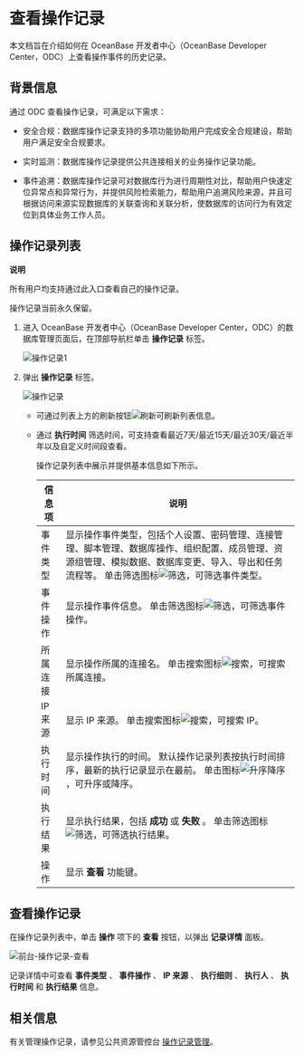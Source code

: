 查看操作记录 
===========================

本文档旨在介绍如何在 OceanBase 开发者中心（OceanBase Developer Center，ODC）上查看操作事件的历史记录。

背景信息 
-------------------------

通过 ODC 查看操作记录，可满足以下需求：

* 安全合规：数据库操作记录支持的多项功能协助用户完成安全合规建设，帮助用户满足安全合规要求。

  

* 实时监测：数据库操作记录提供公共连接相关的业务操作记录功能。

  

* 事件追溯：数据库操作记录可对数据库行为进行周期性对比，帮助用户快速定位异常点和异常行为，并提供风险检索能力，帮助用户追溯风险来源，并且可根据访问来源实现数据库的关联查询和关联分析，使数据库的访问行为有效定位到具体业务工作人员。

  




操作记录列表 
---------------------------

**说明**



所有用户均支持通过此入口查看自己的操作记录。

操作记录当前永久保留。

1. 进入 OceanBase 开发者中心（OceanBase Developer Center，ODC）的数据库管理页面后，在顶部导航栏单击 **操作记录** 标签。

   ![操作记录1](https://help-static-aliyun-doc.aliyuncs.com/assets/img/zh-CN/3785078461/p411756.png)
   

2. 弹出 **操作记录** 标签。

   ![操作记录](https://help-static-aliyun-doc.aliyuncs.com/assets/img/zh-CN/3785078461/p411758.png)
   * 可通过列表上方的刷新按钮![刷新](https://help-static-aliyun-doc.aliyuncs.com/assets/img/zh-CN/7205818461/p420126.jpg)可刷新列表信息。

     
   
   * 通过 **执行时间** 筛选时间，可支持查看最近7天/最近15天/最近30天/最近半年以及自定义时间段查看。

     操作记录列表中展示并提供基本信息如下所示。
     

     |  信息项  |                                                                                                   说明                                                                                                   |
     |-------|--------------------------------------------------------------------------------------------------------------------------------------------------------------------------------------------------------|
     | 事件类型  | 显示操作事件类型，包括个人设置、密码管理、连接管理、脚本管理、数据库操作、组织配置、成员管理、资源组管理、模拟数据、数据库变更、导入、导出和任务流程等。 单击筛选图标![筛选](https://help-static-aliyun-doc.aliyuncs.com/assets/img/zh-CN/0583667361/p352180.jpg)，可筛选事件类型。 |
     | 事件操作  | 显示操作事件信息。 单击筛选图标![筛选](https://help-static-aliyun-doc.aliyuncs.com/assets/img/zh-CN/0583667361/p352180.jpg)，可筛选事件操作。                                                                    |
     | 所属连接  | 显示操作所属的连接名。 单击搜索图标![搜索](https://help-static-aliyun-doc.aliyuncs.com/assets/img/zh-CN/7155018461/p417135.jpg)，可搜索所属连接。                                                                  |
     | IP 来源 | 显示 IP 来源。 单击搜索图标![搜索](https://help-static-aliyun-doc.aliyuncs.com/assets/img/zh-CN/7155018461/p417135.jpg)，可搜索 IP。                                                                     |
     | 执行时间  | 显示操作执行的时间。 默认操作记录列表按执行时间排序，最新的执行记录显示在最前。 单击图标![升序降序](https://help-static-aliyun-doc.aliyuncs.com/assets/img/zh-CN/7155018461/p420143.jpg)，可升序或降序。                      |
     | 执行结果  | 显示执行结果，包括 **成功** 或 **失败** 。 单击筛选图标![筛选](https://help-static-aliyun-doc.aliyuncs.com/assets/img/zh-CN/0583667361/p352180.jpg)，可筛选执行结果。                                                  |
     | 操作    | 显示 **查看** 功能键。                                                                                                                                                                                         |

     

     
   

   




查看操作记录 
---------------------------

在操作记录列表中，单击 **操作** 项下的 **查看** 按钮，以弹出 **记录详情** 面板。

![前台-操作记录-查看](https://help-static-aliyun-doc.aliyuncs.com/assets/img/zh-CN/2679533561/p420132.png)

记录详情中可查看 **事件类型** 、 **事件操作** 、 **IP 来源** 、 **执行细则** 、 **执行人** 、 **执行时间** 和 **执行结果** 信息。

相关信息 
-------------------------

有关管理操作记录，请参见公共资源管控台 [操作记录管理](/zh-CN/6.web-odc-user-guide/4.web-odc-public-resource-management/5.web-odc-operating-records.md)。

